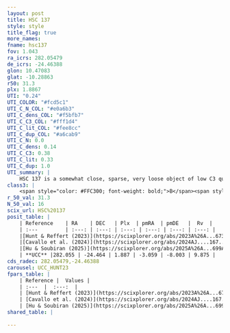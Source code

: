 ```yaml
---
layout: post
title: HSC 137
style: style
title_flag: true
more_names: 
fname: hsc137
fov: 1.043
ra_icrs: 282.05479
de_icrs: -24.46388
glon: 10.47083
glat: -10.28863
r50: 31.3
plx: 1.8867
UTI: "0.24"
UTI_COLOR: "#fcd5c1"
UTI_C_N_COL: "#e0a6b3"
UTI_C_dens_COL: "#f5bfb7"
UTI_C_C3_COL: "#fff1d4"
UTI_C_lit_COL: "#fee8cc"
UTI_C_dup_COL: "#a6cab9"
UTI_C_N: 0.0
UTI_C_dens: 0.14
UTI_C_C3: 0.38
UTI_C_lit: 0.33
UTI_C_dup: 1.0
UTI_summary: |
    HSC 137 is a somewhat close, sparse, very loose object of low C3 quality. It was recently reported in the literature.<br><br><span style="color: #99180f; font-weight: bold;">Warning: </span>contains less than 25 stars with <i>P>0.5</i> estimated.
class3: |
    <span style="color: #FFC300; font-weight: bold;">B</span><span style="color: red; font-weight: bold;">C</span>
r_50_val: 31.3
N_50_val: 16
scix_url: HSC%20137
posit_table: |
    | Reference    | RA    | DEC   | Plx  | pmRA  | pmDE   |  Rv  |
    | :---         | :---: | :---: | :---: | :---: | :---: | :---: |
    |[Hunt & Reffert (2023)](https://scixplorer.org/abs/2023A%26A...673A.114H) | 281.57 | -24.35 | 1.873 | -3.044 | -8.029 | -2.234 |
    |[Cavallo et al. (2024)](https://scixplorer.org/abs/2024AJ....167...12C) | 282.219 | -24.189 | 1.878 | -- | -- | -- |
    |[Hu & Soubiran (2025)](https://scixplorer.org/abs/2025A%26A...699A.246H) | 282.219 | -24.189 | -- | -- | -- | -- |
    | **UCC** |282.055 | -24.464 | 1.887 | -3.059 | -8.003 | 9.875 | 
cds_radec: 282.05479,-24.46388
carousel: UCC_HUNT23
fpars_table: |
    | Reference |  Values |
    | :---  |  :---:  |
    | [Hunt & Reffert (2023)](https://scixplorer.org/abs/2023A%26A...673A.114H) | `AV50=0.762, diffAV50=0.713, MOD50=8.511, logAge50=8.201` |
    | [Cavallo et al. (2024)](https://scixplorer.org/abs/2024AJ....167...12C) | `AV50=1.02, dMod50=8.58, logAge50=8.82, [Fe/H]50=0.15` |
    | [Hu & Soubiran (2025)](https://scixplorer.org/abs/2025A%26A...699A.246H) | `MA22=-0.08, MA23f=-0.14, MZ23=-0.11, MK24=-0.13, MF24=-0.09` |
shared_table: |
    
---
```

